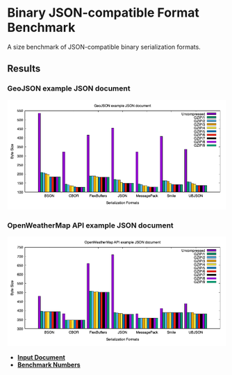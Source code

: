 Binary JSON-compatible Format Benchmark
=======================================

A size benchmark of JSON-compatible binary serialization formats.

Results
-------

### GeoJSON example JSON document

![GeoJSON example JSON document chart](./charts/geojson.png)
### OpenWeatherMap API example JSON document

![OpenWeatherMap API example JSON document chart](./charts/openweathermap.png)

- [**Input Document**](benchmark/openweathermap/document.json)
- [**Benchmark Numbers**](results/openweathermap/data.dat)
